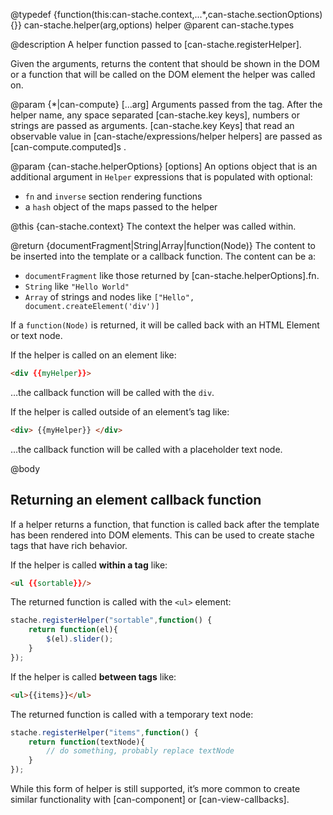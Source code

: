 @typedef {function(this:can-stache.context,...*,can-stache.sectionOptions){}} can-stache.helper(arg,options) helper
@parent can-stache.types

@description A helper function passed to [can-stache.registerHelper].

Given the arguments, returns the content that should be shown in the DOM
or a function that will be called on the DOM element the helper was
called on.

@param {*|can-compute} [...arg] Arguments passed from the tag. After the helper
name, any space separated [can-stache.key keys], numbers or
strings are passed as arguments. [can-stache.key Keys] that
read an observable value in [can-stache/expressions/helper helpers] are passed as [can-compute.computed]s .

@param {can-stache.helperOptions} [options] An options object
that is an additional argument in `Helper` expressions that is populated with optional:

- `fn` and `inverse` section rendering functions
- a `hash` object of the maps passed to the helper

@this {can-stache.context} The context the helper was
called within.

  @return {documentFragment|String|Array|function(Node)} The content to be inserted into the template or a callback function.  The content can be a:

   - `documentFragment` like those returned by [can-stache.helperOptions].fn.
   - `String` like `"Hello World"`
   - `Array` of strings and nodes like `["Hello", document.createElement('div')]`

  If a `function(Node)` is returned, it will be called back with an HTML Element or text node.  

  If the helper is called on an element like:

  ```html
  <div {{myHelper}}>
  ```

  …the callback function will be called with the `div`.  

  If the helper is called
  outside of an element’s tag like:

  ```html
  <div> {{myHelper}} </div>
  ```

  …the callback function will be called with a placeholder text node.  


@body


## Returning an element callback function

If a helper returns a function, that function is called back after
the template has been rendered into DOM elements. This can
be used to create stache tags that have rich behavior.

If the helper is called __within a tag__ like:

```html
<ul {{sortable}}/>
```

The returned function is called with the `<ul>` element:

```js
stache.registerHelper("sortable",function() {
	return function(el){
		$(el).slider();
	}
});
```

If the helper is called __between tags__ like:

```html
<ul>{{items}}</ul>
```

The returned function is called with a temporary text node:

```js
stache.registerHelper("items",function() {
	return function(textNode){
		// do something, probably replace textNode
	}
});
```

While this form of helper is still supported, it’s more common
to create similar functionality with [can-component] or [can-view-callbacks].

